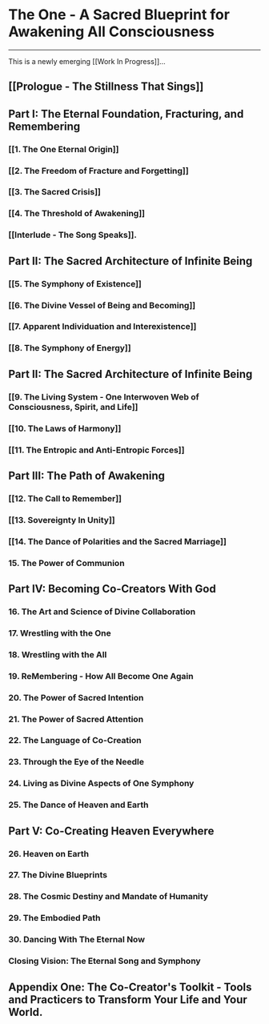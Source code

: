 # The One - A Sacred Blueprint for Awakening All Consciousness

---

This is a newly emerging [[Work In Progress]]... 
## [[Prologue - The Stillness That Sings]]

## Part I: The Eternal Foundation, Fracturing, and Remembering

### [[1. The One Eternal Origin]]  
### [[2. The Freedom of Fracture and Forgetting]] 
### [[3. The Sacred Crisis]]  
### [[4. The Threshold of Awakening]]  

### [[Interlude - The Song Speaks]]. 

## Part II: The Sacred Architecture of Infinite Being

### [[5. The Symphony of Existence]]  
### [[6. The Divine Vessel of Being and Becoming]]  
### [[7. Apparent Individuation and Interexistence]] 
### [[8. The Symphony of Energy]]  

## **Part II: The Sacred Architecture of Infinite Being**

### [[9. The Living System - One Interwoven Web of Consciousness, Spirit, and Life]]   
### [[10. The Laws of Harmony]]  

### [[11. The Entropic and Anti-Entropic Forces]]    

## **Part III: The Path of Awakening**

### [[12. The Call to Remember]]

### [[13. Sovereignty In Unity]] 

### [[14. The Dance of Polarities and the Sacred Marriage]]  

### 15. The Power of Communion 

## Part IV: Becoming Co-Creators With God

### 16. The Art and Science of Divine Collaboration

### 17. Wrestling with the One  

### 18. Wrestling with the All  

### 19. ReMembering - How All Become One Again

### 20. The Power of Sacred Intention

### 21. The Power of Sacred Attention

### 22. The Language of Co-Creation

### 23. Through the Eye of the Needle

### 24. Living as Divine Aspects of One Symphony

### 25. The Dance of Heaven and Earth

## Part V: Co-Creating Heaven Everywhere

### 26. Heaven on Earth

### 27. The Divine Blueprints

### 28. The Cosmic Destiny and Mandate of Humanity

### 29. The Embodied Path

### 30. Dancing With The Eternal Now

### Closing Vision: The Eternal Song and Symphony

## Appendix One: The Co-Creator's Toolkit - Tools and Practicers to Transform Your Life and Your World. 